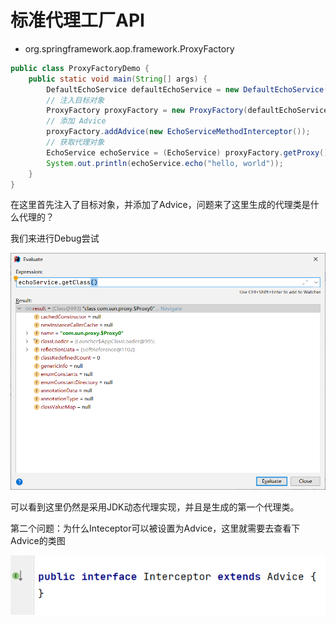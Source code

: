 # 标准代理工厂API

- org.springframework.aop.framework.ProxyFactory

```java
public class ProxyFactoryDemo {
    public static void main(String[] args) {
        DefaultEchoService defaultEchoService = new DefaultEchoService();
        // 注入目标对象
        ProxyFactory proxyFactory = new ProxyFactory(defaultEchoService);
        // 添加 Advice
        proxyFactory.addAdvice(new EchoServiceMethodInterceptor());
        // 获取代理对象
        EchoService echoService = (EchoService) proxyFactory.getProxy();
        System.out.println(echoService.echo("hello, world"));
    }
}
```

在这里首先注入了目标对象，并添加了Advice，问题来了这里生成的代理类是什么代理的？

我们来进行Debug尝试

![](../images/QQ截图20231030114106.png)

可以看到这里仍然是采用JDK动态代理实现，并且是生成的第一个代理类。

第二个问题：为什么Inteceptor可以被设置为Advice，这里就需要去查看下Advice的类图

![](../images/QQ截图20231030114428.png)

